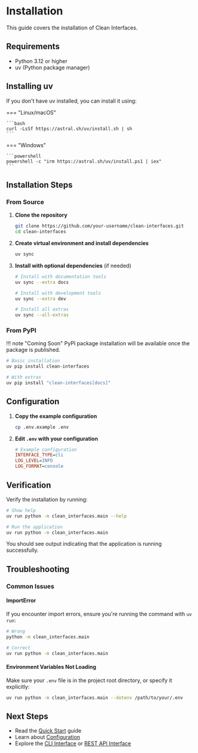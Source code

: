 # Installation

This guide covers the installation of Clean Interfaces.

## Requirements

- Python 3.12 or higher
- uv (Python package manager)

## Installing uv

If you don't have uv installed, you can install it using:

=== "Linux/macOS"

    ```bash
    curl -LsSf https://astral.sh/uv/install.sh | sh
    ```

=== "Windows"

    ```powershell
    powershell -c "irm https://astral.sh/uv/install.ps1 | iex"
    ```

## Installation Steps

### From Source

1. **Clone the repository**

    ```bash
    git clone https://github.com/your-username/clean-interfaces.git
    cd clean-interfaces
    ```

2. **Create virtual environment and install dependencies**

    ```bash
    uv sync
    ```

3. **Install with optional dependencies** (if needed)

    ```bash
    # Install with documentation tools
    uv sync --extra docs

    # Install with development tools
    uv sync --extra dev

    # Install all extras
    uv sync --all-extras
    ```

### From PyPI

!!! note "Coming Soon"
    PyPI package installation will be available once the package is published.

```bash
# Basic installation
uv pip install clean-interfaces

# With extras
uv pip install "clean-interfaces[docs]"
```

## Configuration

1. **Copy the example configuration**

    ```bash
    cp .env.example .env
    ```

2. **Edit `.env` with your configuration**

    ```ini
    # Example configuration
    INTERFACE_TYPE=cli
    LOG_LEVEL=INFO
    LOG_FORMAT=console
    ```

## Verification

Verify the installation by running:

```bash
# Show help
uv run python -m clean_interfaces.main --help

# Run the application
uv run python -m clean_interfaces.main
```

You should see output indicating that the application is running successfully.

## Troubleshooting

### Common Issues

#### ImportError

If you encounter import errors, ensure you're running the command with `uv run`:

```bash
# Wrong
python -m clean_interfaces.main

# Correct
uv run python -m clean_interfaces.main
```

#### Environment Variables Not Loading

Make sure your `.env` file is in the project root directory, or specify it explicitly:

```bash
uv run python -m clean_interfaces.main --dotenv /path/to/your/.env
```

## Next Steps

- Read the [Quick Start](quickstart.md) guide
- Learn about [Configuration](configuration.md)
- Explore the [CLI Interface](guides/cli.md) or [REST API Interface](guides/restapi.md)